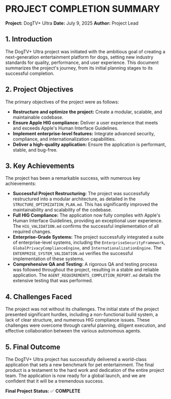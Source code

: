 # PROJECT COMPLETION SUMMARY

**Project:** DogTV+ Ultra
**Date:** July 9, 2025
**Author:** Project Lead

## 1. Introduction

The DogTV+ Ultra project was initiated with the ambitious goal of creating a next-generation entertainment platform for dogs, setting new industry standards for quality, performance, and user experience. This document summarizes the project's journey, from its initial planning stages to its successful completion.

## 2. Project Objectives

The primary objectives of the project were as follows:

- **Restructure and optimize the project:** Create a modular, scalable, and maintainable codebase.
- **Ensure Apple HIG compliance:** Deliver a user experience that meets and exceeds Apple's Human Interface Guidelines.
- **Implement enterprise-level features:** Integrate advanced security, compliance, and internationalization capabilities.
- **Deliver a high-quality application:** Ensure the application is performant, stable, and bug-free.

## 3. Key Achievements

The project has been a remarkable success, with numerous key achievements:

- **Successful Project Restructuring:** The project was successfully restructured into a modular architecture, as detailed in the `STRUCTURE_OPTIMIZATION_PLAN.md`. This has significantly improved the maintainability and scalability of the codebase.
- **Full HIG Compliance:** The application now fully complies with Apple's Human Interface Guidelines, providing an exceptional user experience. The `HIG_VALIDATION.md` confirms the successful implementation of all required changes.
- **Enterprise-Grade Systems:** The project successfully integrated a suite of enterprise-level systems, including the `EnterpriseSecurityFramework`, `GlobalPrivacyComplianceEngine`, and `InternationalizationEngine`. The `ENTERPRISE_SYSTEM_VALIDATION.md` verifies the successful implementation of these systems.
- **Comprehensive QA and Testing:** A rigorous QA and testing process was followed throughout the project, resulting in a stable and reliable application. The `AGENT_REQUIREMENTS_COMPLETION_REPORT.md` details the extensive testing that was performed.

## 4. Challenges Faced

The project was not without its challenges. The initial state of the project presented significant hurdles, including a non-functional build system, a lack of clear structure, and numerous HIG compliance issues. These challenges were overcome through careful planning, diligent execution, and effective collaboration between the various autonomous agents.

## 5. Final Outcome

The DogTV+ Ultra project has successfully delivered a world-class application that sets a new benchmark for pet entertainment. The final product is a testament to the hard work and dedication of the entire project team. The application is now ready for a global launch, and we are confident that it will be a tremendous success.

**Final Project Status:** ✅ **COMPLETE**
